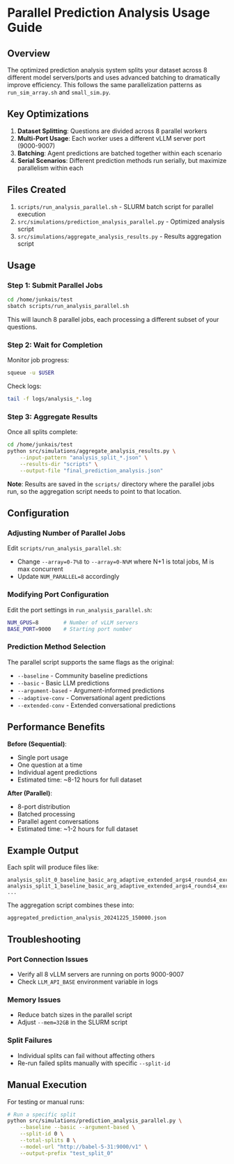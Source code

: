 # Parallel Prediction Analysis Usage Guide

## Overview

The optimized prediction analysis system splits your dataset across 8 different model servers/ports and uses advanced batching to dramatically improve efficiency. This follows the same parallelization patterns as `run_sim_array.sh` and `small_sim.py`.

## Key Optimizations

1. **Dataset Splitting**: Questions are divided across 8 parallel workers
2. **Multi-Port Usage**: Each worker uses a different vLLM server port (9000-9007)
3. **Batching**: Agent predictions are batched together within each scenario
4. **Serial Scenarios**: Different prediction methods run serially, but maximize parallelism within each

## Files Created

1. `scripts/run_analysis_parallel.sh` - SLURM batch script for parallel execution
2. `src/simulations/prediction_analysis_parallel.py` - Optimized analysis script
3. `src/simulations/aggregate_analysis_results.py` - Results aggregation script

## Usage

### Step 1: Submit Parallel Jobs

```bash
cd /home/junkais/test
sbatch scripts/run_analysis_parallel.sh
```

This will launch 8 parallel jobs, each processing a different subset of your questions.

### Step 2: Wait for Completion

Monitor job progress:
```bash
squeue -u $USER
```

Check logs:
```bash
tail -f logs/analysis_*.log
```

### Step 3: Aggregate Results

Once all splits complete:
```bash
cd /home/junkais/test
python src/simulations/aggregate_analysis_results.py \
    --input-pattern "analysis_split_*.json" \
    --results-dir "scripts" \
    --output-file "final_prediction_analysis.json"
```

**Note**: Results are saved in the `scripts/` directory where the parallel jobs run, so the aggregation script needs to point to that location.

## Configuration

### Adjusting Number of Parallel Jobs

Edit `scripts/run_analysis_parallel.sh`:
- Change `--array=0-7%8` to `--array=0-N%M` where N+1 is total jobs, M is max concurrent
- Update `NUM_PARALLEL=8` accordingly

### Modifying Port Configuration

Edit the port settings in `run_analysis_parallel.sh`:
```bash
NUM_GPUS=8        # Number of vLLM servers
BASE_PORT=9000    # Starting port number
```

### Prediction Method Selection

The parallel script supports the same flags as the original:
- `--baseline` - Community baseline predictions
- `--basic` - Basic LLM predictions  
- `--argument-based` - Argument-informed predictions
- `--adaptive-conv` - Conversational agent predictions
- `--extended-conv` - Extended conversational predictions

## Performance Benefits

**Before (Sequential)**:
- Single port usage
- One question at a time
- Individual agent predictions
- Estimated time: ~8-12 hours for full dataset

**After (Parallel)**:
- 8-port distribution
- Batched processing
- Parallel agent conversations
- Estimated time: ~1-2 hours for full dataset

## Example Output

Each split will produce files like:
```
analysis_split_0_baseline_basic_arg_adaptive_extended_args4_rounds4_exchanges6_extrounds4_temp0.7_20241225_143022.json
analysis_split_1_baseline_basic_arg_adaptive_extended_args4_rounds4_exchanges6_extrounds4_temp0.7_20241225_143025.json
...
```

The aggregation script combines these into:
```
aggregated_prediction_analysis_20241225_150000.json
```

## Troubleshooting

### Port Connection Issues
- Verify all 8 vLLM servers are running on ports 9000-9007
- Check `LLM_API_BASE` environment variable in logs

### Memory Issues  
- Reduce batch sizes in the parallel script
- Adjust `--mem=32GB` in the SLURM script

### Split Failures
- Individual splits can fail without affecting others
- Re-run failed splits manually with specific `--split-id`

## Manual Execution

For testing or manual runs:
```bash
# Run a specific split
python src/simulations/prediction_analysis_parallel.py \
    --baseline --basic --argument-based \
    --split-id 0 \
    --total-splits 8 \
    --model-url "http://babel-5-31:9000/v1" \
    --output-prefix "test_split_0"
```